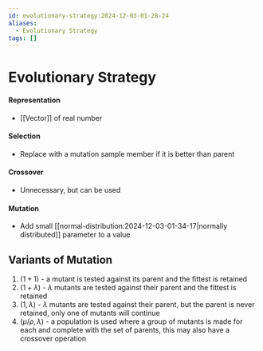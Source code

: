 ```yaml
---
id: evolutionary-strategy:2024-12-03-01-28-24
aliases:
  - Evolutionary Strategy
tags: []
---
```

# Evolutionary Strategy

#### Representation
- [[Vector]] of real number

#### Selection
- Replace with a mutation sample member if it is better than parent

#### Crossover
- Unnecessary, but can be used

#### Mutation
- Add small [[normal-distribution:2024-12-03-01-34-17|normally distributed]] parameter to a value

## Variants of Mutation
1. $(1+1)$ - a mutant is tested against its parent and the fittest is retained
2. $(1+\lambda)$ - $\lambda$ mutants are tested against their parent and the fittest is retained
3. $(1, \lambda)$ - $\lambda$ mutants are tested against their parent, but the parent is never retained, only one of mutants will continue
4. $(\mu/\rho, \lambda)$ - a population is used where a group of mutants is made for each and complete with the set of parents, this may also have a crossover operation

